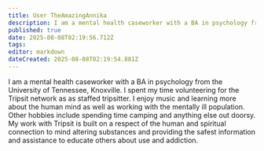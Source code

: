 ```yaml
---
title: User TheAmazingAnnika
description: I am a mental health caseworker with a BA in psychology from the University of Tennessee, Knoxville. I spent my time volunteering for the Tripsit network as as...
published: true
date: 2025-08-08T02:19:56.712Z
tags: 
editor: markdown
dateCreated: 2025-08-08T02:19:54.881Z
---
```


I am a mental health caseworker with a BA in psychology from the University of Tennessee, Knoxville. I spent my time volunteering for the Tripsit network as as staffed tripsitter.  I enjoy music and learning more about the human mind as well as working with the mentally ill population.  Other hobbies include spending time camping and anything else out doorsy.  My work with Tripsit is built on a respect of the human and spiritual connection to mind altering substances and providing the safest information and assistance to educate others about use and addiction.